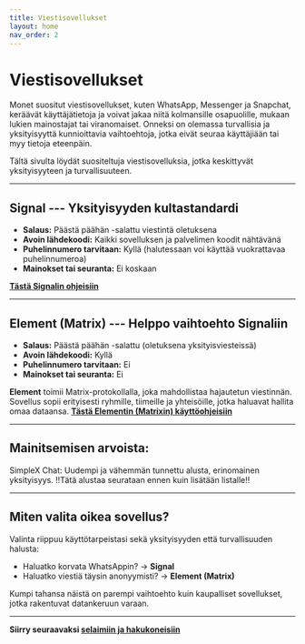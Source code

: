 ```yaml
---
title: Viestisovellukset
layout: home
nav_order: 2
---
```


# Viestisovellukset
Monet suositut viestisovellukset, kuten WhatsApp, Messenger ja Snapchat, keräävät käyttäjätietoja ja voivat jakaa niitä kolmansille osapuolille, mukaan lukien mainostajat tai viranomaiset. Onneksi on olemassa turvallisia ja yksityisyyttä kunnioittavia vaihtoehtoja, jotka eivät seuraa käyttäjiään tai myy tietoja eteenpäin.

Tältä sivulta löydät suositeltuja viestisovelluksia, jotka keskittyvät yksityisyyteen ja turvallisuuteen.

---
## Signal --- Yksityisyyden kultastandardi
 - **Salaus:** Päästä päähän -salattu viestintä oletuksena
 - **Avoin lähdekoodi:** Kaikki sovelluksen ja palvelimen koodit nähtävänä
 - **Puhelinnumero tarvitaan:** Kyllä (halutessaan voi käyttää vuokrattavaa puhelinnumeroa)
 - **Mainokset tai seuranta:** Ei koskaan

**[Tästä Signalin ohjeisiin]**

---
## Element (Matrix) --- Helppo vaihtoehto Signaliin

 - **Salaus:** Päästä päähän -salattu (oletuksena yksityisviesteissä)
 - **Avoin lähdekoodi:** Kyllä
 - **Puhelinnumero tarvitaan:** Ei
 - **Mainokset tai seuranta:** Ei

**Element** toimii Matrix-protokollalla, joka mahdollistaa hajautetun viestinnän. Sovellus sopii erityisesti ryhmille, tiimeille ja yhteisöille, jotka haluavat hallita omaa dataansa.
**[Tästä Elementin (Matrixin) käyttöohjeisiin]**

---
## Mainitsemisen arvoista:
SimpleX Chat: Uudempi ja vähemmän tunnettu alusta, erinomainen yksityisyys. 
‼️Tätä alustaa seurataan ennen kuin lisätään listalle‼️

---
## Miten valita oikea sovellus?
Valinta riippuu käyttötarpeistasi sekä yksityisyyden että turvallisuuden halusta:

 - Haluatko korvata WhatsAppin? → **Signal**
 - Haluatko viestiä täysin anonyymisti? → **Element (Matrix)**

Kumpi tahansa näistä on parempi vaihtoehto kuin kaupalliset sovellukset, jotka rakentuvat datankeruun varaan.

---
**Siirry seuraavaksi [selaimiin ja hakukoneisiin]**


[Tästä Signalin ohjeisiin]: https://yksityisyys.fi/signal.html
[Tästä Elementin (Matrixin) käyttöohjeisiin]: https://yksityisyys.fi/matrix.html
[selaimiin ja hakukoneisiin]: https://yksityisyys.fi/selaimet-ja-hakukoneet.html